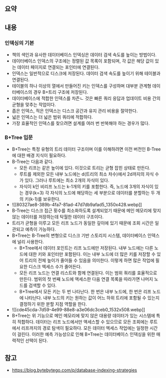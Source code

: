 ## 요약

## 내용
### 인덱싱의 기본
- 책의 색인과 유사한 데이터베이스 인덱싱은 데이터 검색 속도를 높이는 방법이다.
- 데이터베이스 인덱스의 구조에는 정렬된 값 목록이 포함되며, 각 값은 해당 값이 있는 데이터 페이지로 연결되는 포인터에 연결된다.
- 인덱스는 일반적으로 디스크에 저장된다. 데이터 검색 속도를 높이기 위해 테이블과 연결된다.
- 테이블의 하나 이상의 열에서 만들어진 키는 인덱스를 구성하며 대부분 관계형 데이터베이스의 경우 B+트리 구조에 저장된다.
- 데이터베이스에 적합한 인덱스를 차즌ㄴ 것은 빠른 쿼리 응답과 업데이트 비용 간의 균형을 맞추는 작업이다.
- 좁은 인덱스, 적은 인덱스는 디스크 공간과 유지 관리 비용을 절약한다.
- 넓은 인덱스는 더 넓은 범위 쿼리에 적합하다.
- 가장 효율적인 인덱스를 찾으려면 설계를 여러 번 반복해야 하는 경우가 많다.

### B+Tree 입문
- B+Tree는 특정 유형의 트리 데이터 구조이며 이를 이해하려면 이전 버전인 B-Tree에 대한 배경 지식이 필요하다.
- B-Tree는 다음과 같다.
    - 모든 리프는 같은 높이에 있다. 이것으로 트리는 균형 잡힌 상태로 만든다.
    - 루트를 제외한 모든 내부 노드에는 d(트리의 최소 차수)에서 2d까지의 자식 수가 있다. 그러나 루트에는 최소 2개의 자식이 있다.
    - 자식이 k인 비리프 노드는 k-1개의 키를 포함한다. 즉, 노드에 3개의 자식이 있는 경우(k=3) 각 자식의 노드에 해당하는 세 부분으로 데이터를 분할하는 두 개의 키(k-1)를 보유한다.
- ![[80327ae8-389b-4fa7-81ad-47d7db9afad5_1350x428.webp]]
- B-Tree는 디스크 접근 횟수를 최소화하도록 설계되었기 때문에 메인 메모리에 맞지 않는 데이터를 저장하는데 탁월한 데이터 구조이다.
- 트리가 균형을 이루고 모든 리프 노드가 동일한 깊이에 있기 때문에 조회 시간은 일관되고 예측이 가능하다.
- B+Tree는 B-Tree의 변형으로 디스크 기반 스토리지 시스템, 데이터베이스 인덱스에 널리 사용한다.
    - B+Tree에서 데이터 포인트는 리프 노드에만 저장된다. 내부 노드에는 다른 노드에 대한 키와 포인터만 포함된다. 이는 내부 노드에 더 많은 키를 저장할 수 있어 트리의 전체 높이가 줄어들 수 있음을 의미한다. 이렇게 하면 많은 작업에 필요한 디스크 엑세스 수가 줄어든다.
    - 모든 리프 노드는 연결 리스트와 함께 연결된다. 이는 범위 쿼리를 효율적으로 만든다. 범위의 첫 번째 노드에 액세스한 다음 연결 목록을 따라가면 나머지 노드를 검색할 수 있다.
    - B+Tree에서 모든 키는 두 번 나타난다. 한 번은 내부 노드에, 한 번은 리프 노드에 나타난다. 내부 노드의 키는 원하는 값이 어느 하위 트리에 포함될 수 있는지 결정하기 위한 분할 지점 역할을 한다.
- ![[cde45cda-7d59-4e99-88e8-a3e06dc3ceb0_1532x508.webp]]
- B+Tree는 위 기능으로 메인 메모리에 맞지 않은 대용량 데이터가 있는 시스템에 특히 적합하다. 데이터는 리프 노드에서만 액세스할 수 있으므로 모든 조회에는 루트에서 리프까지의 경로 탐색이 필요하다. 모든 데이터 엑세스 작업에는 일정한 시간이 걸린다. 이러한 예측 가능성으로 인해 B+Tree는 데이터베이스 인덱싱을 위한 매력적인 선택이 된다.
## 참고
- https://blog.bytebytego.com/p/database-indexing-strategies